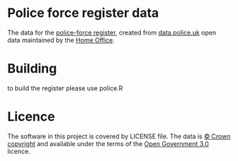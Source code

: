# Police force register data

The data for the [police-force register](http://police-force.openregister.org), created from 
[data.police.uk](https://data.police.uk/about/) open data maintained by the [Home Office](https://www.gov.uk/government/organisations/home-office).


# Building
to build the register please use police.R

# Licence

The software in this project is covered by LICENSE file.
The data is [© Crown copyright](http://www.nationalarchives.gov.uk/information-management/re-using-public-sector-information/copyright-and-re-use/crown-copyright/)
and available under the terms of the [Open Government 3.0](https://www.nationalarchives.gov.uk/doc/open-government-licence/version/3/) licence.
